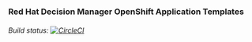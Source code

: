 ### Red Hat Decision Manager OpenShift Application Templates

###### Build status: [![CircleCI](https://circleci.com/gh/jboss-container-images/rhdm-7-openshift-image/tree/master.svg?style=svg)](https://circleci.com/gh/jboss-container-images/rhdm-7-openshift-image/tree/master)
